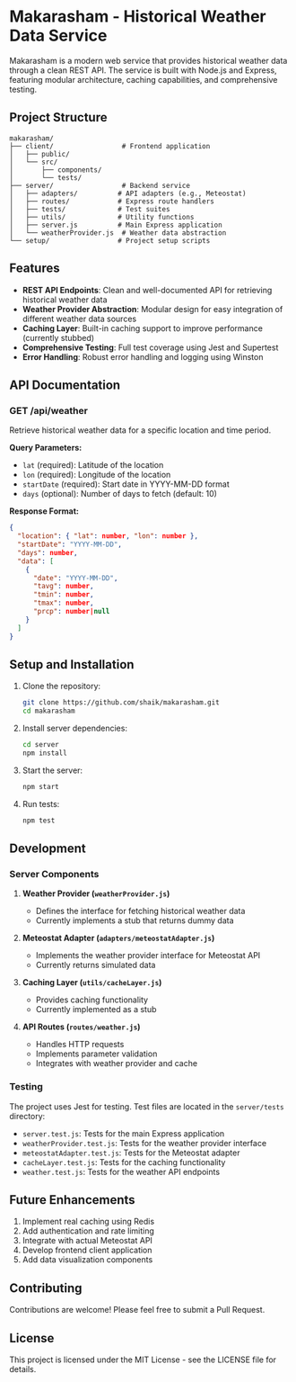 # Makarasham - Historical Weather Data Service

Makarasham is a modern web service that provides historical weather data through a clean REST API. The service is built with Node.js and Express, featuring modular architecture, caching capabilities, and comprehensive testing.

## Project Structure

```
makarasham/
├── client/                 # Frontend application
│   ├── public/
│   └── src/
│       ├── components/
│       └── tests/
├── server/                 # Backend service
│   ├── adapters/          # API adapters (e.g., Meteostat)
│   ├── routes/            # Express route handlers
│   ├── tests/             # Test suites
│   ├── utils/             # Utility functions
│   ├── server.js          # Main Express application
│   └── weatherProvider.js  # Weather data abstraction
└── setup/                 # Project setup scripts
```

## Features

- **REST API Endpoints**: Clean and well-documented API for retrieving historical weather data
- **Weather Provider Abstraction**: Modular design for easy integration of different weather data sources
- **Caching Layer**: Built-in caching support to improve performance (currently stubbed)
- **Comprehensive Testing**: Full test coverage using Jest and Supertest
- **Error Handling**: Robust error handling and logging using Winston

## API Documentation

### GET /api/weather
Retrieve historical weather data for a specific location and time period.

**Query Parameters:**
- `lat` (required): Latitude of the location
- `lon` (required): Longitude of the location
- `startDate` (required): Start date in YYYY-MM-DD format
- `days` (optional): Number of days to fetch (default: 10)

**Response Format:**
```json
{
  "location": { "lat": number, "lon": number },
  "startDate": "YYYY-MM-DD",
  "days": number,
  "data": [
    {
      "date": "YYYY-MM-DD",
      "tavg": number,
      "tmin": number,
      "tmax": number,
      "prcp": number|null
    }
  ]
}
```

## Setup and Installation

1. Clone the repository:
   ```bash
   git clone https://github.com/shaik/makarasham.git
   cd makarasham
   ```

2. Install server dependencies:
   ```bash
   cd server
   npm install
   ```

3. Start the server:
   ```bash
   npm start
   ```

4. Run tests:
   ```bash
   npm test
   ```

## Development

### Server Components

1. **Weather Provider (`weatherProvider.js`)**
   - Defines the interface for fetching historical weather data
   - Currently implements a stub that returns dummy data

2. **Meteostat Adapter (`adapters/meteostatAdapter.js`)**
   - Implements the weather provider interface for Meteostat API
   - Currently returns simulated data

3. **Caching Layer (`utils/cacheLayer.js`)**
   - Provides caching functionality
   - Currently implemented as a stub

4. **API Routes (`routes/weather.js`)**
   - Handles HTTP requests
   - Implements parameter validation
   - Integrates with weather provider and cache

### Testing

The project uses Jest for testing. Test files are located in the `server/tests` directory:

- `server.test.js`: Tests for the main Express application
- `weatherProvider.test.js`: Tests for the weather provider interface
- `meteostatAdapter.test.js`: Tests for the Meteostat adapter
- `cacheLayer.test.js`: Tests for the caching functionality
- `weather.test.js`: Tests for the weather API endpoints

## Future Enhancements

1. Implement real caching using Redis
2. Add authentication and rate limiting
3. Integrate with actual Meteostat API
4. Develop frontend client application
5. Add data visualization components

## Contributing

Contributions are welcome! Please feel free to submit a Pull Request.

## License

This project is licensed under the MIT License - see the LICENSE file for details.
